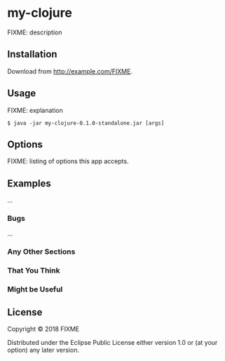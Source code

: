 # my-clojure

FIXME: description

## Installation

Download from http://example.com/FIXME.

## Usage

FIXME: explanation

    $ java -jar my-clojure-0.1.0-standalone.jar [args]

## Options

FIXME: listing of options this app accepts.

## Examples

...

### Bugs

...

### Any Other Sections
### That You Think
### Might be Useful

## License

Copyright © 2018 FIXME

Distributed under the Eclipse Public License either version 1.0 or (at
your option) any later version.
